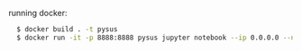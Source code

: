 running docker:

```bash
  $ docker build . -t pysus
  $ docker run -it -p 8888:8888 pysus jupyter notebook --ip 0.0.0.0 --no-browser --allow-root
```

